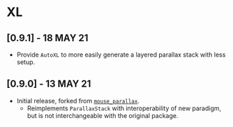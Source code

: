 # XL
## **[0.9.1]** - 18 MAY 21
- Provide `AutoXL` to more easily generate a layered parallax stack with less setup.

## **[0.9.0]** - 13 MAY 21
- Initial release, forked from [`mouse_parallax`](https://pub.dev/packages/mouse_parallax 'pub.dev package: mouse_parallax').
  - Reimplements `ParallaxStack` with interoperability of new paradigm, but is not interchangeable with the original package.

